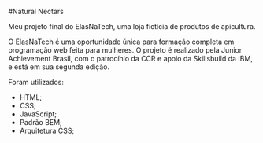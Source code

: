 #Natural Nectars

<p>Meu projeto final do ElasNaTech, uma loja fictícia de produtos de apicultura.</p>
<p>O ElasNaTech é uma oportunidade única para formação completa em programação web feita para mulheres. O projeto é realizado pela Junior Achievement Brasil, com o patrocínio da CCR e apoio da Skillsbuild da IBM, e está em sua segunda edição.</p>

Foram utilizados:
* HTML;
* CSS;
* JavaScript;
* Padrão BEM;
* Arquitetura CSS;